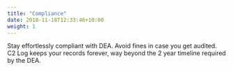 ```yaml
---
title: "Compliance"
date: 2018-11-18T12:33:46+10:00
weight: 1
---
```


Stay effortlessly compliant with DEA. Avoid fines in case you get audited. C2 Log keeps your records forever, way beyond the 2 year timeline required by the DEA.
